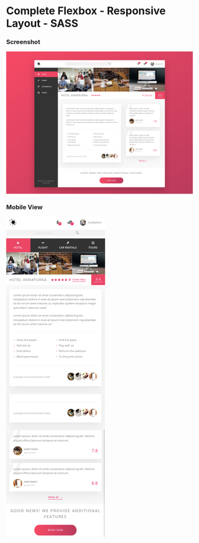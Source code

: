 # Complete Flexbox - Responsive Layout - SASS

### Screenshot

<img src='screenshots/flexbox.png'>


### Mobile View

<img src='screenshots/flexbox-mobile.png'>
